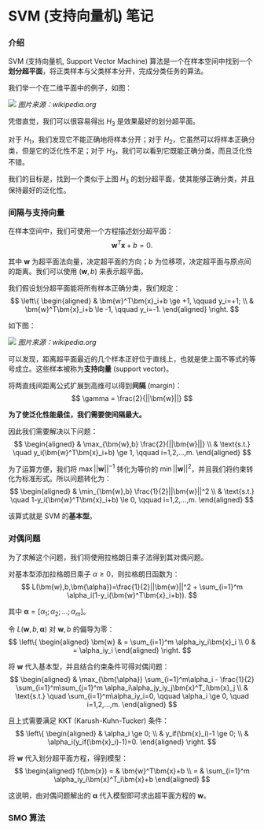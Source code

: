 # SVM (支持向量机) 笔记

### 介绍

SVM (支持向量机, Support Vector Machine) 算法是一个在样本空间中找到一个**划分超平面**，将正类样本与父类样本分开，完成分类任务的算法。

我们举一个在二维平面中的例子，如图：

![](https://upload.wikimedia.org/wikipedia/commons/thumb/b/b5/Svm_separating_hyperplanes_%28SVG%29.svg/1920px-Svm_separating_hyperplanes_%28SVG%29.svg.png)
*图片来源：wikipedia.org*

凭借直觉，我们可以很容易得出 $H_3$ 是效果最好的划分超平面。

对于 $H_1$，我们发现它不能正确地将样本分开；对于 $H_2$，它虽然可以将样本正确分类，但是它的泛化性不足；对于 $H_3$，我们可以看到它既能正确分类，而且泛化性不错。

我们的目标是，找到一个类似于上图 $H_3$ 的划分超平面，使其能够正确分类，并且保持最好的泛化性。

### 间隔与支持向量

在样本空间中，我们可使用一个方程描述划分超平面：
$$
\bm{w}^T\bm{x}+b=0.
$$

其中 $\bm{w}$ 为超平面法向量，决定超平面的方向；$b$ 为位移项，决定超平面与原点间的距离。我们可以使用 $(\bm{w},b)$ 来表示超平面。

我们假设划分超平面能将所有样本正确分类，我们规定：
$$
\left\{
    \begin{aligned}
    & \bm{w}^T\bm{x}_i+b \ge +1, \qquad y_i=+1; \\
    & \bm{w}^T\bm{x}_i+b \le -1, \qquad y_i=-1.
    \end{aligned}
\right.
$$

如下图：

![](https://upload.wikimedia.org/wikipedia/commons/2/2a/Svm_max_sep_hyperplane_with_margin.png)
*图片来源：wikipedia.org*

可以发现，距离超平面最近的几个样本正好位于直线上，也就是使上面不等式的等号成立。这些样本被称为**支持向量** (support vector)。

将两直线间距离公式扩展到高维可以得到**间隔** (margin)：
$$
\gamma = \frac{2}{||\bm{w}||}
$$

**为了使泛化性能最佳，我们需要使间隔最大。**

因此我们需要解决以下问题：
$$
\begin{aligned}
& \max_{\bm{w},b} \frac{2}{||\bm{w}||} \\
& \text{s.t.} \quad y_i(\bm{w}^T\bm{x}_i+b) \ge 1, \qquad i=1,2,...,m.
\end{aligned}
$$

为了运算方便，我们将 $\max ||\bm{w}||^{-1}$ 转化为等价的 $\min ||\bm{w}||^2$，并且我们将约束转化为标准形式。所以问题转化为：
$$
\begin{aligned}
& \min_{\bm{w},b} \frac{1}{2}||\bm{w}||^2 \\
& \text{s.t.} \quad 1-y_i(\bm{w}^T\bm{x}_i+b) \le 0, \qquad i=1,2,...,m.
\end{aligned}
$$

该算式就是 SVM 的**基本型**。

### 对偶问题

为了求解这个问题，我们将使用拉格朗日乘子法得到其对偶问题。

对基本型添加拉格朗日乘子 $\alpha \ge 0$，则拉格朗日函数为：
$$
L(\bm{w},b,\bm{\alpha})=\frac{1}{2}||\bm{w}||^2 + \sum_{i=1}^m \alpha_i(1-y_i(\bm{w}^T\bm{x}_i+b)).
$$

其中 $\bm{\alpha}=[\alpha_1;\alpha_2;...;\alpha_m]$。

令 $L(\bm{w},b,\bm{\alpha})$ 对 $\bm{w},b$ 的偏导为零：
$$
\left\{
    \begin{aligned}
    \bm{w} & = \sum_{i=1}^m \alpha_iy_i\bm{x}_i \\
    0 & = \alpha_iy_i
    \end{aligned}
\right.
$$

将 $\bm{w}$ 代入基本型，并且结合约束条件可得对偶问题：
$$
\begin{aligned}
& \max_{\bm{\alpha}} \sum_{i=1}^m\alpha_i - \frac{1}{2} \sum_{i=1}^m\sum_{j=1}^m \alpha_i\alpha_jy_iy_j\bm{x}^T_i\bm{x}_j \\
& \text{s.t.} \quad \sum_{i=1}^m\alpha_iy_i=0, \qquad \alpha_i \ge 0, \quad i=1,2,...,m.
\end{aligned}
$$

且上式需要满足 KKT (Karush-Kuhn-Tucker) 条件：
$$
\left\{
    \begin{aligned}
    & \alpha_i \ge 0; \\
    & y_if(\bm{x}_i)-1 \ge 0; \\
    & \alpha_i(y_if(\bm{x}_i)-1)=0.
    \end{aligned}
\right.
$$

将 $\bm{w}$ 代入划分超平面方程，得到模型：
$$
\begin{aligned}
f(\bm{x}) = & \bm{w}^T\bm{x}+b \\
= & \sum_{i=1}^m \alpha_iy_i\bm{x}^T_i\bm{x}+b
\end{aligned}
$$

这说明，由对偶问题解出的 $\bm{\alpha}$ 代入模型即可求出超平面方程的 $\bm{w}$。

### SMO 算法

